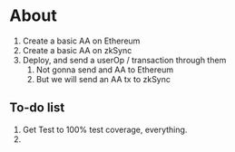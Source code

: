 # About

1. Create a basic AA on Ethereum
2. Create a basic AA on zkSync
3. Deploy, and send a userOp / transaction through them
   1. Not gonna send and AA to Ethereum
   2. But we will send an AA tx to zkSync


## To-do list
1. Get Test to 100% test coverage, everything.
2. 